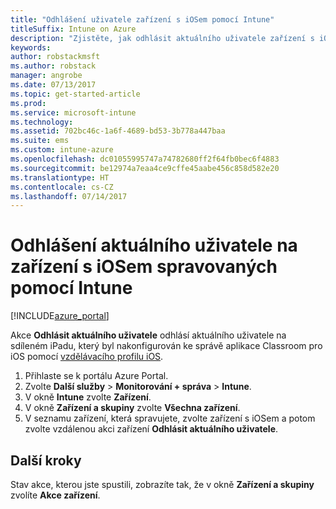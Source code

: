 ```yaml
---
title: "Odhlášení uživatele zařízení s iOSem pomocí Intune"
titleSuffix: Intune on Azure
description: "Zjistěte, jak odhlásit aktuálního uživatele zařízení s iOSem v Intune."
keywords: 
author: robstackmsft
ms.author: robstack
manager: angrobe
ms.date: 07/13/2017
ms.topic: get-started-article
ms.prod: 
ms.service: microsoft-intune
ms.technology: 
ms.assetid: 702bc46c-1a6f-4689-bd53-3b778a447baa
ms.suite: ems
ms.custom: intune-azure
ms.openlocfilehash: dc01055995747a74782680ff2f64fb0bec6f4883
ms.sourcegitcommit: be12974a7eaa4ce9cffe45aabe456c858d582e20
ms.translationtype: HT
ms.contentlocale: cs-CZ
ms.lasthandoff: 07/14/2017
---
```

# <a name="logout-the-current-user-on-intune-managed-ios-devices"></a>Odhlášení aktuálního uživatele na zařízení s iOSem spravovaných pomocí Intune


[!INCLUDE[azure_portal](./includes/azure_portal.md)]


Akce **Odhlásit aktuálního uživatele** odhlásí aktuálního uživatele na sdíleném iPadu, který byl nakonfigurován ke správě aplikace Classroom pro iOS pomocí [vzdělávacího profilu iOS](education-settings-configure-ios.md). 

1.  Přihlaste se k portálu Azure Portal.
2.  Zvolte **Další služby** > **Monitorování + správa** > **Intune**.
3.  V okně **Intune** zvolte **Zařízení**.
4.  V okně **Zařízení a skupiny** zvolte **Všechna zařízení**.
5.  V seznamu zařízení, která spravujete, zvolte zařízení s iOSem a potom zvolte vzdálenou akci zařízení **Odhlásit aktuálního uživatele**.

## <a name="next-steps"></a>Další kroky

Stav akce, kterou jste spustili, zobrazíte tak, že v okně **Zařízení a skupiny** zvolíte **Akce zařízení**.
